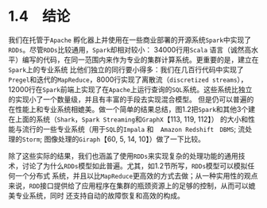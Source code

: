 # 1.4　结论

我们在托管于`Apache` 孵化器上并使用在一些商业部署的开源系统`Spark`中实现了`RDDs`。尽管`RDDs`比较通用，`Spark`却相对较小：
34000行用`Scala` 语言（诚然高水平）编写的代码，在同一范围内来作为专业的集群计算系统。更重要的是，建立在`Spark`上的专业系统
比他们独立的同行要小得多：我们在几百行代码中实现了`Pregel`和迭代的`MapReduce`，8000行实现了离散流（`discretized streams`），
12000行在`Spark`前端上实现了在`Apache`上运行查询的`SQL`系统。这些系统比独立的实现小了一个数量级，并且有丰富的手段去实现混合模型。
但是仍可以普遍的在性能上和专业系统相媲美。做一个简单的结果总结，图1.2把`Spark`和其他3个建在上面的系统（`Shark`，`Spark Streaming`和`GraphX`【113, 119, 112】）
的大小和性能与流行的一些专业系统（用于`SQL`的`Impala` 和　`Amazon Redshift　DBMS`; 流处理的`Storm`; 图像处理的`Giraph`【60, 5, 14, 10】）做了一下比较。

除了这些实际的结果，我们也涵盖了使用`RDDs`来实现复杂的处理功能的通用技术，讨论了为什么`RDDs`模型如此普遍。尤其，如1.2节所写，`RDDs`模型可以模拟任何一个分布式
系统，并且以比`MapReduce`更高效的方式去做；从一种实用性的观点来说，`RDD`接口提供给了应用程序在集群的瓶颈资源上的足够的控制，从而可以媲美专业系统，同时
还支持自动的故障恢复和高效的构成。
